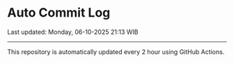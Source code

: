 # Auto Commit Log

Last updated: Monday, 06-10-2025 21:13 WIB

---

This repository is automatically updated every 2 hour using GitHub Actions.
